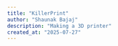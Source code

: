 ```yaml
---
title: "KillerPrint"
author: "Shaunak Bajaj"
description: "Making a 3D printer"
created_at: "2025-07-27"
---
```


